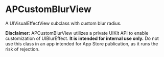 # APCustomBlurView
A UIVisualEffectView subclass with custom blur radius.

**Disclaimer:** APCustomBlurView utilizes a private UIKit API to enable customization of UIBlurEffect. **It is intended for internal use only.** Do not use this class in an app intended for App Store publication, as it runs the risk of rejection.
